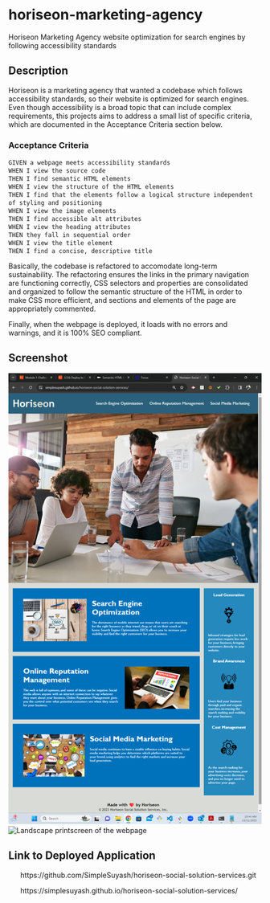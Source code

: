 # horiseon-marketing-agency

Horiseon Marketing Agency website optimization for search engines by following accessibility standards

## Description

<p>Horiseon is a marketing agency that wanted a codebase which follows accessibility standards, so their website is optimized for search engines. Even though accessibility is a broad topic that can include complex requirements, this projects aims to address a small list of specific criteria, which are documented in the Acceptance Criteria section below.</p>

### Acceptance Criteria
    GIVEN a webpage meets accessibility standards
    WHEN I view the source code
    THEN I find semantic HTML elements
    WHEN I view the structure of the HTML elements
    THEN I find that the elements follow a logical structure independent of styling and positioning
    WHEN I view the image elements
    THEN I find accessible alt attributes
    WHEN I view the heading attributes
    THEN they fall in sequential order
    WHEN I view the title element
    THEN I find a concise, descriptive title
  
<p>Basically, the codebase is refactored to accomodate long-term sustainability. The refactoring ensures the links in the primary navigation are functioning correctly, CSS selectors and properties are consolidated and organized to follow the semantic structure of the HTML in order to make CSS more efficient, and sections and elements of the page are appropriately commented.</p>
<p>Finally, when the webpage is deployed, it loads with no errors and warnings, and it is 100% SEO compliant.</p>

## Screenshot

<img alt="Protrait printscreen of the webpage" src="./Develop/assets/images/printscreen1.png">
<img alt="Landscape printscreen of the webpage" src="./Develop/assets/images/printscreen2.png">

## Link to Deployed Application

<ul>https://github.com/SimpleSuyash/horiseon-social-solution-services.git</ul>
<ul>https://simplesuyash.github.io/horiseon-social-solution-services/</ul>

